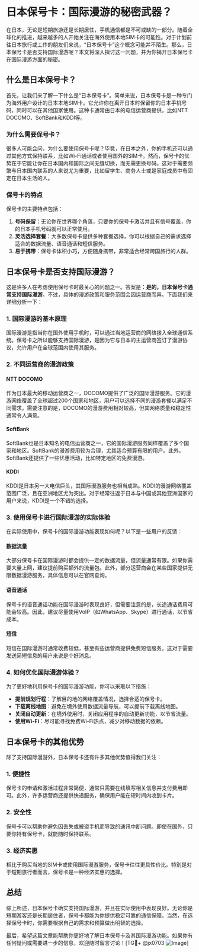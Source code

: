 # 日本保号卡：国际漫游的秘密武器？

在日本，无论是短期旅游还是长期居住，手机通信都是不可或缺的一部分。随着全球化的推进，越来越多的人开始关注在海外使用本地SIM卡的可能性。对于计划前往日本旅行或工作的朋友们来说，“日本保号卡”这个概念可能并不陌生。那么，日本保号卡是否支持国际漫游呢？本文将深入探讨这一问题，并为你揭开日本保号卡在国际漫游方面的秘密。

## 什么是日本保号卡？

首先，让我们来了解一下什么是“日本保号卡”。简单来说，日本保号卡是一种专门为海外用户设计的日本本地SIM卡。它允许你在离开日本时保留你的日本手机号码，同时可以在其他国家使用。这种卡通常由日本的电信运营商提供，比如NTT DOCOMO、SoftBank和KDDI等。

### 为什么需要保号卡？

很多人可能会问，为什么要使用保号卡呢？毕竟，在日本之外，你的手机还可以通过其他方式保持联系，比如Wi-Fi通话或者使用国外的SIM卡。然而，保号卡的优势在于它能让你在日本国内和国际之间无缝切换，而无需更换号码。这对于需要频繁与日本国内联系的人来说尤为重要，比如留学生、商务人士或是家庭成员中有固定在日本生活的人。

### 保号卡的特点

保号卡的主要特点包括：
1. **号码保留**：无论你在世界哪个角落，只要你的保号卡激活并且有信号覆盖，你的日本手机号码就可以正常使用。
2. **灵活选择套餐**：大多数保号卡提供多种套餐选择，你可以根据自己的需求选择适合的数据流量、语音通话和短信服务。
3. **易于携带**：保号卡体积小巧，方便随身携带，非常适合经常跨国旅行的人群。

## 日本保号卡是否支持国际漫游？

这是许多人在考虑使用保号卡时最关心的问题之一。答案是：**是的，日本保号卡通常支持国际漫游**。不过，具体的漫游政策和服务范围会因运营商而异。下面我们来详细分析一下：

### 1. 国际漫游的基本原理

国际漫游是指当你在国外使用手机时，可以通过当地运营商的网络接入全球通信系统。保号卡之所以能够支持国际漫游，是因为它与日本的主运营商签订了漫游协议，允许用户在全球范围内使用其服务。

### 2. 不同运营商的漫游政策

#### NTT DOCOMO
作为日本最大的移动运营商之一，DOCOMO提供了广泛的国际漫游服务。它的漫游网络覆盖了全球超过200个国家和地区，用户可以选择不同的漫游套餐以满足不同需求。需要注意的是，DOCOMO的漫游费用相对较高，但其网络质量和稳定性通常令人满意。

#### SoftBank
SoftBank也是日本知名的电信运营商之一，它的国际漫游服务同样覆盖了多个国家和地区。SoftBank的漫游费用较为合理，尤其适合预算有限的用户。此外，SoftBank还提供了一些优惠活动，比如特定地区的免费漫游。

#### KDDI
KDDI是日本另一大电信巨头，其国际漫游服务也相当成熟。KDDI的漫游网络覆盖范围广泛，且在亚洲地区尤为突出。对于经常往返于日本与中国或其他亚洲国家的用户来说，KDDI是一个不错的选择。

### 3. 使用保号卡进行国际漫游的实际体验

在实际使用中，保号卡的国际漫游功能表现如何呢？以下是一些用户的反馈：

#### 数据流量
大部分保号卡在国际漫游时都会提供一定的数据流量，但流量通常有限。如果你需要大量上网，建议提前购买额外的流量包。此外，部分运营商会在某些国家提供无限数据漫游服务，具体信息可以在官网查询。

#### 语音通话
保号卡的语音通话功能在国际漫游时表现良好，但需要注意的是，长途通话费用可能会较高。因此，建议尽量使用VoIP（如WhatsApp、Skype）进行通话，以节省成本。

#### 短信
短信在国际漫游时通常收费较低，甚至有些运营商提供免费短信服务。这对于需要发送简短信息的用户来说是个好消息。

### 4. 如何优化国际漫游体验？

为了更好地利用保号卡的国际漫游功能，你可以采取以下措施：
- **提前规划行程**：了解目的地的网络覆盖情况，选择合适的保号卡。
- **下载离线地图**：避免在境外使用数据流量导航，可以提前下载离线地图。
- **关闭自动更新**：在境外使用时，关闭应用程序的自动更新功能，以节省流量。
- **使用Wi-Fi**：尽可能寻找免费Wi-Fi热点，减少对移动数据的依赖。

## 日本保号卡的其他优势

除了支持国际漫游外，日本保号卡还有许多其他优势值得我们关注：

### 1. 便捷性
保号卡的申请和激活过程非常简便，通常只需要在线填写相关信息并支付费用即可。此外，许多运营商还提供快递服务，确保用户能在短时间内收到卡片。

### 2. 安全性
保号卡可以帮助你避免因丢失或被盗手机而导致的通讯中断问题。即使在国外，只要你持有保号卡，就能随时保持联系。

### 3. 经济实惠
相比于购买当地的SIM卡或使用国际漫游服务，保号卡往往更具性价比。特别是对于短期旅行者而言，保号卡是一种经济实惠的选择。

## 总结

综上所述，日本保号卡确实支持国际漫游，并且在实际使用中表现良好。无论你是短期游客还是长期居住者，保号卡都能为你提供稳定可靠的通信保障。当然，在选择保号卡时，你需要根据自己的需求和预算做出明智的选择。

最后，希望这篇文章能帮助你更好地了解日本保号卡及其国际漫游功能。如果你有任何疑问或需要进一步的信息，欢迎随时留言讨论！[TG💪+ @jx0703 ![Image](https://github.com/user-attachments/assets/dbca1d08-cadb-493c-b0ec-ad6f7a83f270)]